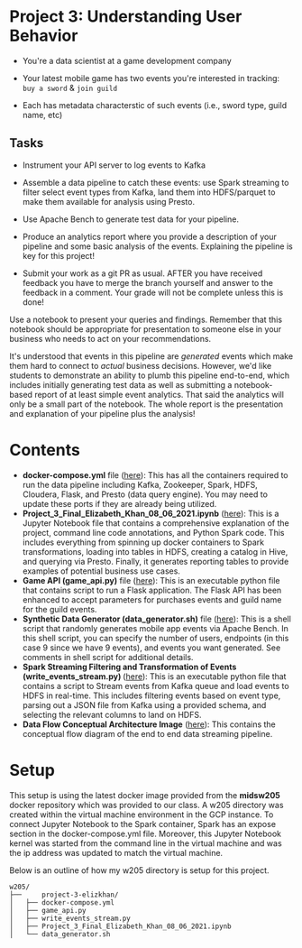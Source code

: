 # Project 3: Understanding User Behavior

- You're a data scientist at a game development company  

- Your latest mobile game has two events you're interested in tracking: `buy a
  sword` & `join guild`

- Each has metadata characterstic of such events (i.e., sword type, guild name,
  etc)


## Tasks

- Instrument your API server to log events to Kafka

- Assemble a data pipeline to catch these events: use Spark streaming to filter
  select event types from Kafka, land them into HDFS/parquet to make them
  available for analysis using Presto. 

- Use Apache Bench to generate test data for your pipeline.

- Produce an analytics report where you provide a description of your pipeline
  and some basic analysis of the events. Explaining the pipeline is key for this project!

- Submit your work as a git PR as usual. AFTER you have received feedback you have to merge 
  the branch yourself and answer to the feedback in a comment. Your grade will not be 
  complete unless this is done!

Use a notebook to present your queries and findings. Remember that this
notebook should be appropriate for presentation to someone else in your
business who needs to act on your recommendations. 

It's understood that events in this pipeline are _generated_ events which make
them hard to connect to _actual_ business decisions.  However, we'd like
students to demonstrate an ability to plumb this pipeline end-to-end, which
includes initially generating test data as well as submitting a notebook-based
report of at least simple event analytics. That said the analytics will only be a small
part of the notebook. The whole report is the presentation and explanation of your pipeline 
plus the analysis!

  
# Contents

- <b>docker-compose.yml</b> file ([here](docker-compose.yml)): This has all the containers required to run the data pipeline including Kafka, Zookeeper, Spark, HDFS, Cloudera, Flask, and Presto (data query engine).  You may need to update these ports if they are already being utilized.
- <b> Project_3_Final_Elizabeth_Khan_08_06_2021.ipynb</b> ([here](Project_3_Final_Elizabeth_Khan_08_06_2021.ipynb)): This is a Jupyter Notebook file that contains a comprehensive explanation of the project, command line code annotations, and Python Spark code. This includes everything from spinning up docker containers to Spark transformations, loading into tables in HDFS, creating a catalog in Hive, and querying via Presto. Finally, it generates reporting tables to provide examples of potential business use cases.
- <b> Game API (game_api.py)</b> file ([here](game_api.py)): This is an executable python file that contains script to run a Flask application. The Flask API has been enhanced to accept parameters for purchases events and guild name for the guild events.
- <b> Synthetic Data Generator (data_generator.sh)</b> file ([here](data_generator.sh)): This is a shell script that randomly generates mobile app events via Apache Bench. In this shell script, you can specify the number of users, endpoints (in this case 9 since we have 9 events), and events you want generated. See comments in shell script for additional details.
- <b> Spark Streaming Filtering and Transformation of Events (write_events_stream.py) </b>([here](write_events_stream.py)): This is an executable python file that contains a script to Stream events from Kafka queue and load events to HDFS in real-time. This includes filtering events based on event type, parsing out a JSON file from Kafka using a provided schema, and selecting the relevant columns to land on HDFS. 
- <b>Data Flow Conceptual Architecture Image</b> ([here](Conceptual_Flow_Diagram_Project_3.PNG)): This contains the conceptual flow diagram of the end to end data streaming pipeline.

# Setup

This setup is using the latest docker image provided from the <b>midsw205</b> docker repository which was provided to our class. A w205 directory was created within the virtual machine environment in the GCP instance. To connect Jupyter Notebook to the Spark container, Spark has an expose section in the docker-compose.yml file. Moreover, this Jupyter Notebook kernel was started from the command line in the virtual machine and was the ip address was updated to match the virtual machine.

Below is an outline of how my w205 directory is setup for this project.
```
w205/
├──     project-3-elizkhan/
│   ├── docker-compose.yml
│   ├── game_api.py
│   ├── write_events_stream.py
│   ├── Project_3_Final_Elizabeth_Khan_08_06_2021.ipynb
│   └── data_generator.sh
